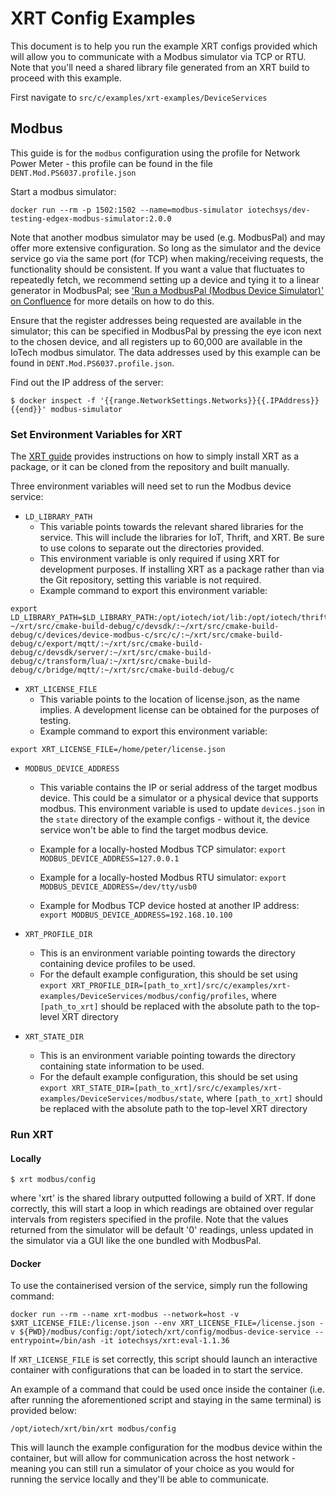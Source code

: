 # XRT Config Examples

This document is to help you run the example XRT configs provided which will allow
you to communicate with a Modbus simulator via TCP or RTU. Note that you'll need a shared library file generated from an XRT build to proceed with this example.

First navigate to `src/c/examples/xrt-examples/DeviceServices`

## Modbus

This guide is for the `modbus` configuration using the profile for Network Power Meter - this profile can be found in the file `DENT.Mod.PS6037.profile.json`

Start a modbus simulator:
```
docker run --rm -p 1502:1502 --name=modbus-simulator iotechsys/dev-testing-edgex-modbus-simulator:2.0.0
```

Note that another modbus simulator may be used (e.g. ModbusPal) and may offer more extensive configuration. So long as the simulator and the device service go via the same port (for TCP) when making/receiving requests, the functionality should be consistent. If you want a value that fluctuates to repeatedly fetch, we recommend setting up a device and tying it to a linear generator in ModbusPal; see ['Run a ModbusPal (Modbus Device Simulator)' on Confluence](https://iotechsys.atlassian.net/wiki/spaces/EN/pages/1301676067/Run+a+ModbusPal+Modbus+Device+Simulator) for more details on how to do this.

Ensure that the register addresses being requested are available in the simulator; this can be specified in ModbusPal by pressing the eye icon next to the chosen device, and all registers up to 60,000 are available in the IoTech modbus simulator. The data addresses used by this example can be found in `DENT.Mod.PS6037.profile.json`. 

Find out the IP address of the server:
```
$ docker inspect -f '{{range.NetworkSettings.Networks}}{{.IPAddress}}{{end}}' modbus-simulator
```


### Set Environment Variables for XRT
The [XRT guide](https://iotechsys.atlassian.net/wiki/spaces/~783952195/pages/1269727383/XRT+Install+Guide) provides instructions on how to simply install XRT as a package, or it can be cloned from the repository and built manually.


Three environment variables will need set to run the Modbus device service:
- `LD_LIBRARY_PATH`
  - This variable points towards the relevant shared libraries for the service. This will include the libraries for IoT, Thrift, and XRT. Be sure to use colons to separate out the directories provided. 
  - This environment variable is only required if using XRT for development purposes. If installing XRT as a package rather than via the Git repository, setting this variable is not required. 
  - Example command to export this environment variable:

```
export LD_LIBRARY_PATH=$LD_LIBRARY_PATH:/opt/iotech/iot/lib:/opt/iotech/thrift/lib: ~/xrt/src/cmake-build-debug/c/devsdk/:~/xrt/src/cmake-build-debug/c/devices/device-modbus-c/src/c/:~/xrt/src/cmake-build-debug/c/export/mqtt/:~/xrt/src/cmake-build-debug/c/devsdk/server/:~/xrt/src/cmake-build-debug/c/transform/lua/:~/xrt/src/cmake-build-debug/c/bridge/mqtt/:~/xrt/src/cmake-build-debug/c
```
- `XRT_LICENSE_FILE`
  - This variable points to the location of license.json, as the name implies. A development license can be obtained for the purposes of testing. 
  - Example command to export this environment variable:
```
export XRT_LICENSE_FILE=/home/peter/license.json
```
- `MODBUS_DEVICE_ADDRESS`
  - This variable contains the IP or serial address of the target modbus device. This could be a simulator or a physical device that supports modbus. This environment variable is used to update `devices.json` in the `state` directory of the example configs - without it, the device service won't be able to find the target modbus device. 

  - Example for a locally-hosted Modbus TCP simulator: `export MODBUS_DEVICE_ADDRESS=127.0.0.1`
  - Example for a locally-hosted Modbus RTU simulator: `export MODBUS_DEVICE_ADDRESS=/dev/tty/usb0`
  - Example for Modbus TCP device hosted at another IP address: `export MODBUS_DEVICE_ADDRESS=192.168.10.100`

- `XRT_PROFILE_DIR`
    - This is an environment variable pointing towards the directory containing device profiles to be used.
    - For the default example configuration, this should be set using `export XRT_PROFILE_DIR=[path_to_xrt]/src/c/examples/xrt-examples/DeviceServices/modbus/config/profiles`, where `[path_to_xrt]` should be replaced with the absolute path to the top-level XRT directory

- `XRT_STATE_DIR`
    - This is an environment variable pointing towards the directory containing state information to be used.
    - For the default example configuration, this should be set using `export XRT_STATE_DIR=[path_to_xrt]/src/c/examples/xrt-examples/DeviceServices/modbus/state`, where `[path_to_xrt]` should be replaced with the absolute path to the top-level XRT directory

### Run XRT

#### Locally

```
$ xrt modbus/config
```
where 'xrt' is the shared library outputted following a build of XRT. 
If done correctly, this will start a loop in which readings are obtained over regular intervals from registers specified in the profile. Note that the values returned from the simulator will be default '0' readings, unless updated in the simulator via a GUI like the one bundled with ModbusPal. 

#### Docker

To use the containerised version of the service, simply run the following command: 

`docker run --rm --name xrt-modbus --network=host -v $XRT_LICENSE_FILE:/license.json --env XRT_LICENSE_FILE=/license.json -v ${PWD}/modbus/config:/opt/iotech/xrt/config/modbus-device-service --entrypoint=/bin/ash -it iotechsys/xrt:eval-1.1.36`
<!--todo: check opt/iotech-->
If `XRT_LICENSE_FILE` is set correctly, this script should launch an interactive container with configurations that can be loaded in to start the service. 

An example of a command that could be used once inside the container (i.e. after running the aforementioned script and staying in the same terminal) is provided below:

`/opt/iotech/xrt/bin/xrt modbus/config`

This will launch the example configuration for the modbus device within the container, but will allow for communication across the host network - meaning you can still run a simulator of your choice as you would for running the service locally and they'll be able to communicate.